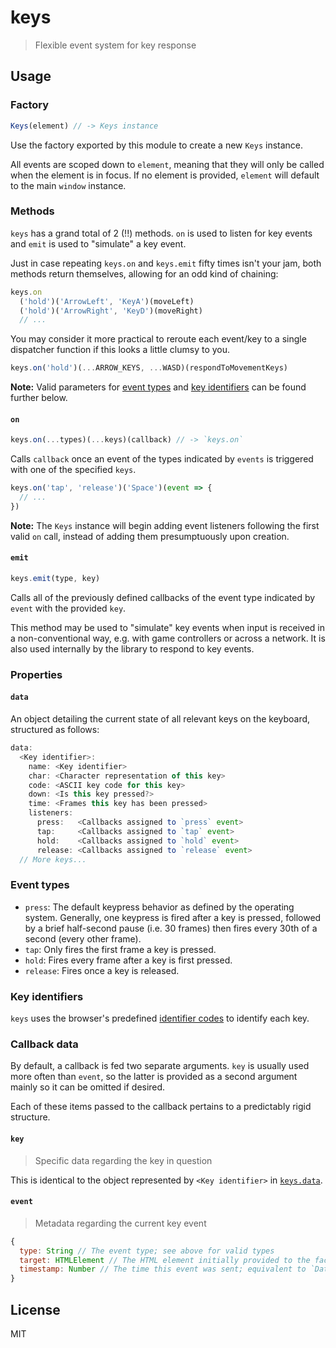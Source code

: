# keys
> Flexible event system for key response

## Usage

### Factory
```javascript
Keys(element) // -> Keys instance
```

Use the factory exported by this module to create a new `Keys` instance.

All events are scoped down to `element`, meaning that they will only be called when the element is in focus. If no element is provided, `element` will default to the main `window` instance.

### Methods
`keys` has a grand total of 2 (!!) methods. `on` is used to listen for key events and `emit` is used to "simulate" a key event.

Just in case repeating `keys.on` and `keys.emit` fifty times isn't your jam, both methods return themselves, allowing for an odd kind of chaining:

```javascript
keys.on
  ('hold')('ArrowLeft', 'KeyA')(moveLeft)
  ('hold')('ArrowRight', 'KeyD')(moveRight)
  // ...
```

You may consider it more practical to reroute each event/key to a single dispatcher function if this looks a little clumsy to you.

```javascript
keys.on('hold')(...ARROW_KEYS, ...WASD)(respondToMovementKeys)
```

**Note:** Valid parameters for [event types](#event-types) and [key identifiers](#key-identifiers) can be found further below.

#### `on`
```javascript
keys.on(...types)(...keys)(callback) // -> `keys.on`
```

Calls `callback` once an event of the types indicated by `events` is triggered with one of the specified `keys`.

```javascript
keys.on('tap', 'release')('Space')(event => {
  // ...
})
```

**Note:** The `Keys` instance will begin adding event listeners following the first valid `on` call, instead of adding them presumptuously upon creation.

#### `emit`
```javascript
keys.emit(type, key)
```

Calls all of the previously defined callbacks of the event type indicated by `event` with the provided `key`.

This method may be used to "simulate" key events when input is received in a non-conventional way, e.g. with game controllers or across a network. It is also used internally by the library to respond to key events.

### Properties

#### `data`
An object detailing the current state of all relevant keys on the keyboard, structured as follows:

```javascript
data:
  <Key identifier>:
    name: <Key identifier>
    char: <Character representation of this key>
    code: <ASCII key code for this key>
    down: <Is this key pressed?>
    time: <Frames this key has been pressed>
    listeners:
      press:   <Callbacks assigned to `press` event>
      tap:     <Callbacks assigned to `tap` event>
      hold:    <Callbacks assigned to `hold` event>
      release: <Callbacks assigned to `release` event>
  // More keys...
```

### Event types
- `press`: The default keypress behavior as defined by the operating system. Generally, one keypress is fired after a key is pressed, followed by a brief half-second pause (i.e. 30 frames) then fires every 30th of a second (every other frame).
- `tap`: Only fires the first frame a key is pressed.
- `hold`: Fires every frame after a key is first pressed.
- `release`: Fires once a key is released.

### Key identifiers
`keys` uses the browser's predefined [identifier codes](https://developer.mozilla.org/en-US/docs/Web/API/KeyboardEvent/code) to identify each key.

### Callback data
By default, a callback is fed two separate arguments. `key` is usually used more often than `event`, so the latter is provided as a second argument mainly so it can be omitted if desired.

Each of these items passed to the callback pertains to a predictably rigid structure.

#### `key`
> Specific data regarding the key in question

This is identical to the object represented by `<Key identifier>` in [`keys.data`](#data).

#### `event`
> Metadata regarding the current key event

```javascript
{
  type: String // The event type; see above for valid types
  target: HTMLElement // The HTML element initially provided to the factory `Keys` on instantiation
  timestamp: Number // The time this event was sent; equivalent to `Date.now()` at the time of sending
}
```

## License
MIT
